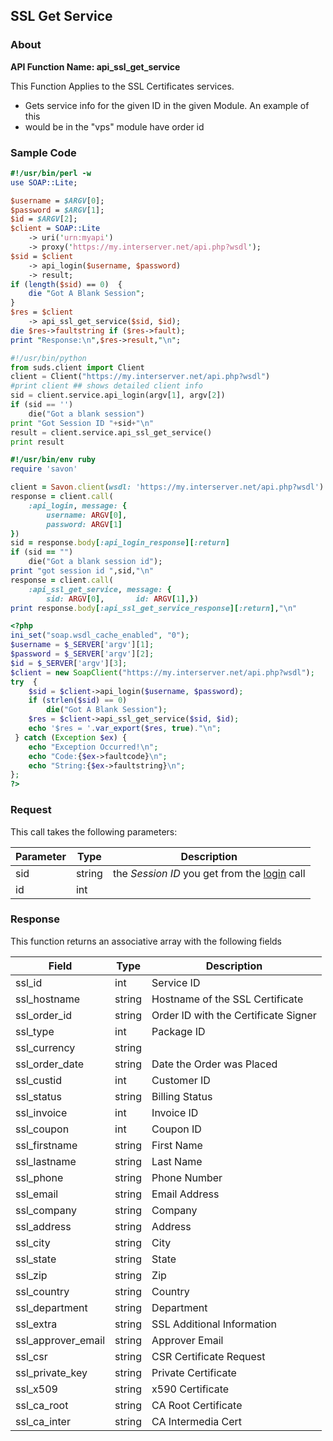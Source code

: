 
## SSL Get Service

### About

**API Function Name: api_ssl_get_service**

This Function Applies to the SSL Certificates services.
* Gets service info for the given ID in the given Module.   An example of this
* would be in the "vps" module have order id


### Sample Code

```perl
#!/usr/bin/perl -w
use SOAP::Lite;

$username = $ARGV[0];
$password = $ARGV[1];
$id = $ARGV[2];
$client = SOAP::Lite
	-> uri('urn:myapi')
	-> proxy('https://my.interserver.net/api.php?wsdl');
$sid = $client
	-> api_login($username, $password)
	-> result;
if (length($sid) == 0)  {
	die "Got A Blank Session";
} 
$res = $client
	-> api_ssl_get_service($sid, $id);
die $res->faultstring if ($res->fault);
print "Response:\n",$res->result,"\n";

```

```python
#!/usr/bin/python
from suds.client import Client
client = Client("https://my.interserver.net/api.php?wsdl")
#print client ## shows detailed client info
sid = client.service.api_login(argv[1], argv[2])
if (sid == '')
	die("Got a blank session")
print "Got Session ID "+sid+"\n"
result = client.service.api_ssl_get_service()
print result

```

```ruby
#!/usr/bin/env ruby
require 'savon'

client = Savon.client(wsdl: 'https://my.interserver.net/api.php?wsdl')
response = client.call(
	:api_login, message: {
		username: ARGV[0],
		password: ARGV[1]
})
sid = response.body[:api_login_response][:return]
if (sid == "")
	die("Got a blank session id");
print "got session id ",sid,"\n"
response = client.call(
	:api_ssl_get_service, message: {
		sid: ARGV[0],		id: ARGV[1],})
print response.body[:api_ssl_get_service_response][:return],"\n"

```

```php
<?php
ini_set("soap.wsdl_cache_enabled", "0");
$username = $_SERVER['argv'][1];
$password = $_SERVER['argv'][2];
$id = $_SERVER['argv'][3];
$client = new SoapClient("https://my.interserver.net/api.php?wsdl");
try  { 
	$sid = $client->api_login($username, $password);
	if (strlen($sid) == 0)
		die("Got A Blank Session");
	$res = $client->api_ssl_get_service($sid, $id);
	echo '$res = '.var_export($res, true)."\n";
 } catch (Exception $ex) {
	echo "Exception Occurred!\n";
	echo "Code:{$ex->faultcode}\n";
	echo "String:{$ex->faultstring}\n";
}; 
?>

```



### Request

This call takes the following parameters:

Parameter|Type|Description
---------|----|-----------
sid|string|the *Session ID* you get from the [login](#login) call
id|int|


### Response

This function returns an associative array with the following fields

Field|Type|Description
-----|----|-----------
ssl_id|int|Service ID
ssl_hostname|string|Hostname of the SSL Certificate
ssl_order_id|string|Order ID with the Certificate Signer
ssl_type|int|Package ID
ssl_currency|string|
ssl_order_date|string|Date the Order was Placed
ssl_custid|int|Customer ID
ssl_status|string|Billing Status
ssl_invoice|int|Invoice ID
ssl_coupon|int|Coupon ID
ssl_firstname|string|First Name
ssl_lastname|string|Last Name
ssl_phone|string|Phone Number
ssl_email|string|Email Address
ssl_company|string|Company
ssl_address|string|Address
ssl_city|string|City
ssl_state|string|State
ssl_zip|string|Zip
ssl_country|string|Country
ssl_department|string|Department
ssl_extra|string|SSL Additional Information
ssl_approver_email|string|Approver Email
ssl_csr|string|CSR Certificate Request
ssl_private_key|string|Private Certificate
ssl_x509|string|x590 Certificate
ssl_ca_root|string|CA Root Certificate
ssl_ca_inter|string|CA Intermedia Cert


